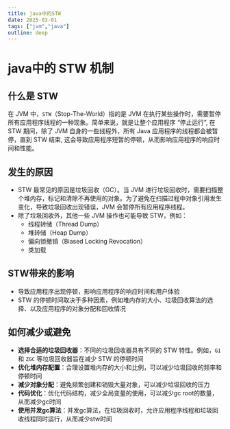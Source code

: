 ```yaml
---
title: java中的STW 
date: 2025-03-01
tags: ["jvm","java"]
outline: deep
---
```


# java中的 STW 机制

<PostMeta />

## 什么是 STW

在 JVM 中，`STW`（Stop-The-World）指的是 JVM 在执行某些操作时，需要暂停所有应用程序线程的一种现象。简单来说，就是让整个应用程序 “停止运行”,
在 STW 期间，除了 JVM 自身的一些线程外，所有 Java 应用程序的线程都会被暂停，直到 STW 结束, 这会导致应用程序短暂的停顿，从而影响应用程序的响应时间和性能。

## 发生的原因
- STW 最常见的原因是垃圾回收（GC）。当 JVM 进行垃圾回收时，需要扫描整个堆内存，标记和清除不再使用的对象。为了避免在扫描过程中对象引用发生变化，导致垃圾回收出现错误，JVM 会暂停所有应用程序线程。
- 除了垃圾回收外，其他一些 JVM 操作也可能导致 STW，例如：
    - 线程转储（Thread Dump）
    - 堆转储（Heap Dump）
    - 偏向锁撤销（Biased Locking Revocation）
    - 类加载
    
## STW带来的影响
- 导致应用程序出现停顿，影响应用程序的响应时间和用户体验
- STW 的停顿时间取决于多种因素，例如堆内存的大小、垃圾回收算法的选择、以及应用程序的对象分配和回收情况

## 如何减少或避免

- **选择合适的垃圾回收器**：不同的垃圾回收器具有不同的 STW 特性。例如，`G1` 和 `ZGC` 等垃圾回收器旨在减少 STW 的停顿时间
- **优化堆内存配置**：合理设置堆内存的大小和比例，可以减少垃圾回收的频率和停顿时间
- **减少对象分配**：避免频繁创建和销毁大量对象，可以减少垃圾回收的压力
- **代码优化**：优化代码结构，减少全局变量的使用，可以减少gc root的数量，从而减少gc时间
- **使用并发gc算法**：并发gc算法，在垃圾回收时，允许应用程序线程和垃圾回收线程同时运行，从而减少stw时间



<PostNav />